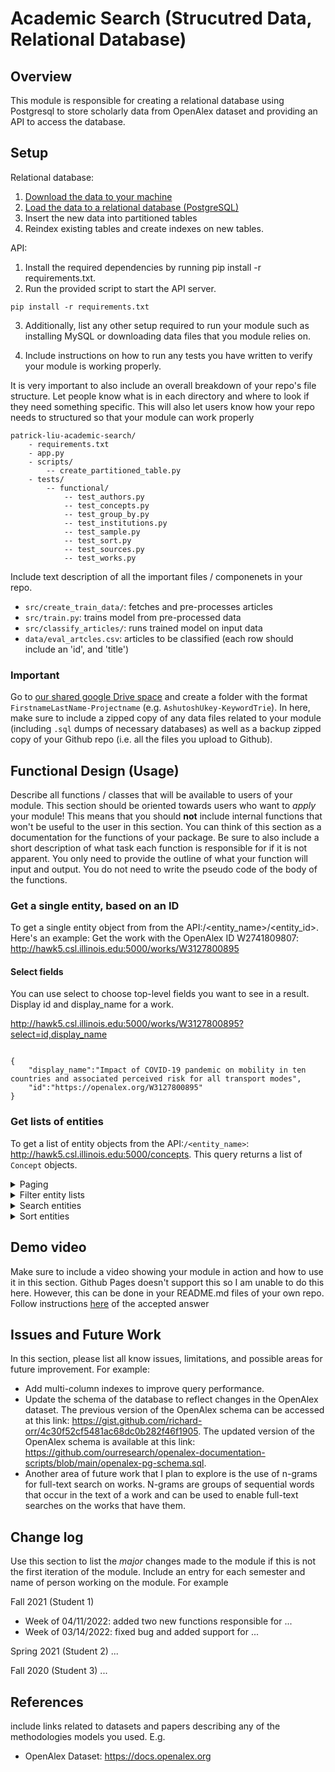 # Academic Search (Strucutred Data, Relational Database)

## Overview

This module is responsible for creating a relational database using Postgresql to store scholarly data from OpenAlex dataset and providing an API to access the database.

## Setup

Relational database:

1. [Download the data to your machine](https://docs.openalex.org/download-all-data/download-to-your-machine)
2. [Load the data to a relational database (PostgreSQL)](https://docs.openalex.org/download-all-data/upload-to-your-database/load-to-a-relational-database)
3. Insert the new data into partitioned tables
3. Reindex existing tables and create indexes on new tables. 

API: 

1. Install the required dependencies by running pip install -r requirements.txt.
2. Run the provided script to start the API server.
```
pip install -r requirements.txt 
```

3. Additionally, list any other setup required to run your module such as installing MySQL or downloading data files that you module relies on. 

4. Include instructions on how to run any tests you have written to verify your module is working properly. 

It is very important to also include an overall breakdown of your repo's file structure. Let people know what is in each directory and where to look if they need something specific. This will also let users know how your repo needs to structured so that your module can work properly

```
patrick-liu-academic-search/
    - requirements.txt
    - app.py 
    - scripts/
        -- create_partitioned_table.py
    - tests/
        -- functional/
            -- test_authors.py
            -- test_concepts.py
            -- test_group_by.py
            -- test_institutions.py
            -- test_sample.py
            -- test_sort.py
            -- test_sources.py
            -- test_works.py
```

Include text description of all the important files / componenets in your repo. 
* `src/create_train_data/`: fetches and pre-processes articles
* `src/train.py`: trains model from pre-processed data
* `src/classify_articles/`: runs trained model on input data
* `data/eval_artcles.csv`: articles to be classified (each row should include an 'id', and 'title')

### Important 
Go to [our shared google Drive space](https://drive.google.com/drive/folders/1rxPAdGTVcl-Xo6uuFovdKcCw5_FEaXIC?usp=sharing) and create a folder with the format `FirstnameLastName-Projectname` (e.g. `AshutoshUkey-KeywordTrie`). In here, make sure to include a zipped copy of any data files related to your module (including `.sql` dumps of necessary databases) as well as a backup zipped copy of your Github repo (i.e. all the files you upload to Github).



## Functional Design (Usage)
Describe all functions / classes that will be available to users of your module. This section should be oriented towards users who want to _apply_ your module! This means that you should **not** include internal functions that won't be useful to the user in this section. You can think of this section as a documentation for the functions of your package. Be sure to also include a short description of what task each function is responsible for if it is not apparent. You only need to provide the outline of what your function will input and output. You do not need to write the pseudo code of the body of the functions. 

### Get a single entity, based on an ID
To get a single entity object from from the API:/<entity_name>/<entity_id>. Here's an example:
Get the work with the OpenAlex ID W2741809807: http://hawk5.csl.illinois.edu:5000/works/W3127800895

#### Select fields
You can use select to choose top-level fields you want to see in a result.
Display id and display_name for a work.

http://hawk5.csl.illinois.edu:5000/works/W3127800895?select=id,display_name
```

{
    "display_name":"Impact of COVID-19 pandemic on mobility in ten countries and associated perceived risk for all transport modes",
    "id":"https://openalex.org/W3127800895"
}
```

### Get lists of entities

To get a list of entity objects from the API:`/<entity_name>`:
http://hawk5.csl.illinois.edu:5000/concepts.
This query returns a list of `Concept` objects.

<details>
  <summary>Paging</summary>
    Use the page query parameter to control which page of results you want (eg page=1, page=2, etc). By default there are 25 results per page; you can use the
    per-page parameter to change that to any number between 1 and 200.
    Get the 2nd page of a list:
    http://hawk5.csl.illinois.edu:5000/authors?page=2
    Get 200 results on the second page:
    http://hawk5.csl.illinois.edu:5000/authors?page=2&per-page=200
</details>

<details>
    <summary>Filter entity lists</summary>
Filters narrow the list down to just entities that meet a particular condition--specifically, a particular value for a particular attribute.
A list of filters are set using the filter parameter, formatted like this: filter=attribute:value,attribute2:value2.                                                                            Examples: Get the authors whose name is John Smith:
http://hawk5.csl.illinois.edu:5000/authors?filter=display_name.search:einstein

Filters are case-insensitive.
### Logical expressions

#### Inequality
For numerical filters, use the less-than (<) and greater-than (>) symbols to filter by inequalities. Example:

Get authors that have more than 10000 citations:
http://hawk5.csl.illinois.edu:5000/authors?filter=cited_by_count:>10000

Some attributes have special filters that act as syntactic sugar around commonly-expressed inequalities: for example, the from_publication_date filter on works. See the endpoint-specific documentation below for more information. Example:

Get all works published after 2022-01-01 (inclusive):
http://hawk5.csl.illinois.edu:5000/works?filter=from_publication_date:2022-01-01
    
</details>

<details>
  <summary>Search entities</summary>
    ### The search parameter
    
    The search query parameter finds results that match a given text search. Example:
    
    Get works with search term "dna" in the title or abstract:
    
    http://hawk5.csl.illinois.edu:5000/works?search=dna
    
    When you search works, the API looks for matches in titles, abstracts, and fulltext. When you search concepts, we look in each concept's display_name and
    description fields. When you search sources, we look at the display_name, alternate_titles, and abbreviated_title fields. Searching authors or institutions will looks for matches
    within each entities' display_name field.
</details>
    
<details>
  <summary>Sort entities</summary>
    ### Sort entity lists
    
    Use the ?sort parameter to specify the property you want your list sorted by. You can sort by these properties, where they exist:
    
    display_name
    
    cited_by_count
    
    works_count
    
    publication_date
    By default, sort direction is ascending. You can reverse this by appending :desc to the sort key like works_count:desc. You can sort by multiple properties by providing multiple sort keys, separated by commas. Examples:
    * All works, sorted by cited_by_count (highest counts first)
    http://hawk5.csl.illinois.edu:5000/works?sort=cited_by_count
    
    * All sources, in alphabetical order by title:
    http://hawk5.csl.illinois.edu:5000/works?sort=display_name
</details>



## Demo video
Make sure to include a video showing your module in action and how to use it in this section. Github Pages doesn't support this so I am unable to do this here. However, this can be done in your README.md files of your own repo. Follow instructions [here](https://stackoverflow.com/questions/4279611/how-to-embed-a-video-into-github-readme-md) of the accepted answer 


## Issues and Future Work

In this section, please list all know issues, limitations, and possible areas for future improvement. For example:

* Add multi-column indexes to improve query performance. 
* Update the schema of the database to reflect changes in the OpenAlex dataset. The previous version of the OpenAlex schema can be accessed at this link: https://gist.github.com/richard-orr/4c30f52cf5481ac68dc0b282f46f1905. The updated version of the OpenAlex schema is available at this link: https://github.com/ourresearch/openalex-documentation-scripts/blob/main/openalex-pg-schema.sql. 
* Another area of future work that I plan to explore is the use of n-grams for full-text search on works. N-grams are groups of sequential words that occur in the text of a work and can be used to enable full-text searches on the works that have them.



## Change log

Use this section to list the _major_ changes made to the module if this is not the first iteration of the module. Include an entry for each semester and name of person working on the module. For example 

Fall 2021 (Student 1)
* Week of 04/11/2022: added two new functions responsible for ...
* Week of 03/14/2022: fixed bug and added support for ...

Spring 2021 (Student 2)
...

Fall 2020 (Student 3)
...


## References 
include links related to datasets and papers describing any of the methodologies models you used. E.g. 

* OpenAlex Dataset: https://docs.openalex.org
